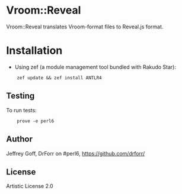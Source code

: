 Vroom::Reveal
=======

Vroom::Reveal translates Vroom-format files to Reveal.js format.

Installation
============

* Using zef (a module management tool bundled with Rakudo Star):

```
    zef update && zef install ANTLR4
```

## Testing

To run tests:

```
    prove -e perl6
```

## Author

Jeffrey Goff, DrForr on #perl6, https://github.com/drforr/

## License

Artistic License 2.0
